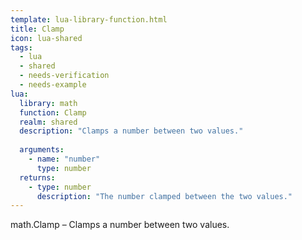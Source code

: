 ```yaml
---
template: lua-library-function.html
title: Clamp
icon: lua-shared
tags:
  - lua
  - shared
  - needs-verification
  - needs-example
lua:
  library: math
  function: Clamp
  realm: shared
  description: "Clamps a number between two values."
  
  arguments:
    - name: "number"
      type: number
  returns:
    - type: number
      description: "The number clamped between the two values."
---
```


<div class="lua__search__keywords">
math.Clamp &#x2013; Clamps a number between two values.
</div>

